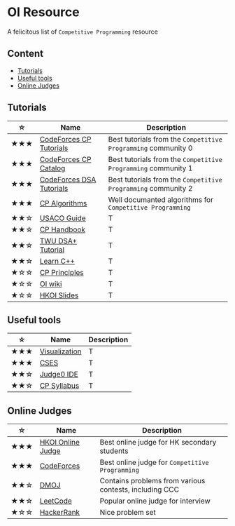 # OI Resource
A felicitous list of `Competitive Programming` resource

## Content
- [Tutorials](#Tutorials)
- [Useful tools](#Useful-tools)
- [Online Judges](#Online-Judges)

## Tutorials
|☆|Name|Description|
|-----|-----|-----|
|★★★|[CodeForces CP Tutorials](https://codeforces.com/blog/entry/57282)|Best tutorials from the `Competitive Programming` community 0|
|★★★|[CodeForces CP Catalog](https://codeforces.com/catalog)|Best tutorials from the `Competitive Programming` community 1|
|★★★|[CodeForces DSA Tutorials](https://codeforces.com/blog/entry/13529)|Best tutorials from the `Competitive Programming` community 2|
|★★★|[CP Algorithms](https://cp-algorithms.com)|Well documanted algorithms for `Competitive Programming`|
|★★☆|[USACO Guide](https://usaco.guide)|T|
|★★☆|[CP Handbook](Books/cph.pdf)|T|
|★★☆|[TWU DSA+ Tutorial](https://web.ntnu.edu.tw/~algo/)|T|
|★★☆|[Learn C++](https://www.learncpp.com/)|T|
|★☆☆|[CP Principles](Books/paps.pdf)|T|
|★☆☆|[OI wiki](https://oi-wiki.org)|T|
|★☆☆|[HKOI Slides](https://hkoi.org/en/training-materials/2023/)|T|

## Useful tools
|☆|Name|Description|
|-----|-----|-----|
|★★★|[Visualization](https://visualgo.net/en)|T|
|★★★|[CSES](https://cses.fi/problemset/)|T|
|★★☆|[Judge0 IDE](https://ide.judge0.com/)|T|
|★★☆|[CP Syllabus](Books/Syllabus.pdf)|T|

## Online Judges
|☆|Name|Description|
|-----|-----|-----|
|★★★|[HKOI Online Judge](https://judge.hkoi.org/)|Best online judge for HK secondary students|
|★★★|[CodeForces](https://codeforces.com/problemset)|Best online judge for `Competitive Programming`|
|★★☆|[DMOJ](https://dmoj.ca/)|Contains problems from various contests, including CCC|
|★★☆|[LeetCode](https://leetcode.com/problemset/)|Popular online judge for interview|
|★☆☆|[HackerRank](https://www.hackerrank.com/dashboard)|Nice problem set|

